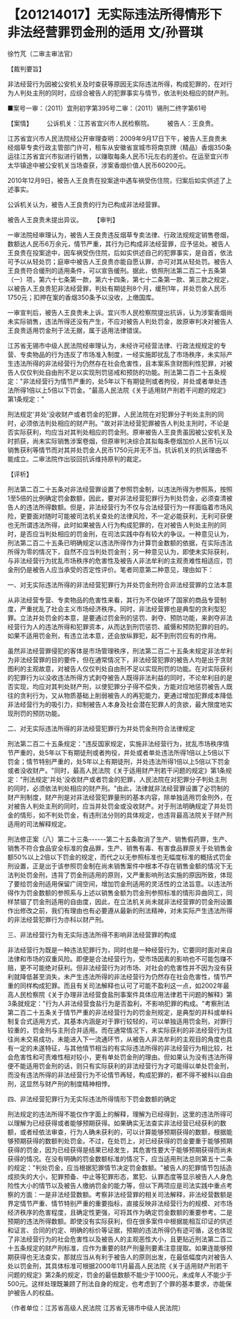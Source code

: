 # 【201214017】无实际违法所得情形下非法经营罪罚金刑的适用 文/孙晋琪

徐竹芃（二审主审法官）

【裁判要旨】

非法经营行为因被公安机关及时查获等原因无实际违法所得，构成犯罪的，在对行为人判处主刑的同时，应综合被告人的犯罪事实与情节，依法判处相应的财产刑。

■案号一审：（2011）宜刑初字第395号二审：（2011）锡刑二终字第61号

【案情】 　　公诉机关：江苏省宜兴市人民检察院。 　　被告人：王良贵。

江苏省宜兴市人民法院经公开审理查明：2009年9月17日下午，被告人王良贵未经烟草专卖行政主管部门许可，租车从安徽省宣城市将南京牌（精品）香烟350条运往江苏省宜兴市拟进行销售，以赚取每条人民币1元左右的差价。在运至宜兴市太华镇途中被公安机关当场查获，涉案香烟价值人民币60200元。

2010年12月9日，被告人王良贵在投案途中遇车祸受伤住院，归案后如实供述了上述事实。

公诉机关认为，被告人王良贵的行为已构成非法经营罪。

被告人王良贵未提出异议。 　　【审判】

一审法院经审理认为，被告人王良贵违反烟草专卖法律、行政法规规定销售卷烟，数额达人民币6万余元，情节严重，其行为已构成非法经营罪，应予惩处。被告人王良贵在投案途中，因车祸受伤住院，后如实供述自己的犯罪事实，是自首，依法可予以从轻处罚；庭审中被告人王良贵亦能自愿认罪，亦可对其从轻处罚。被告人王良贵符合缓刑的适用条件，可以宣告缓刑。据此，依照刑法第二百二十五条第（一）项，第六十七条第一款，第六十四条，第七十二条第一款、第三款之规定，以被告人王良贵犯非法经营罪，判处有期徒刑8个月，缓刑1年，并处罚金人民币1750元；扣押在案的香烟350条予以没收，上缴国库。

一审宣判后，被告人王良贵未上诉。宜兴市人民检察院提出抗诉，认为涉案香烟尚未实际销售，违法所得还没有产生，不应对被告人判处罚金，故原审判决对被告人王良贵适用罚金刑于法无据，属于适用法律错误。

江苏省无锡市中级人民法院经审理认为，未经许可经营法律、行政法规规定的专营、专卖物品的行为违反了市场准入制度，一经实施即扰乱了市场秩序，未实际产生违法所得的非法经营行为仍然存在社会危害性，且本案系贪财图利性犯罪，对被告人仅仅判处自由刑不足以实现刑罚惩戒和预防的功能。刑法第二百二十五条规定："非法经营行为情节严重的，处5年以下有期徒刑或者拘役，并处或者单处违法所得1倍以上5倍以下罚金。"最高人民法院《关于适用财产刑若干问题的规定》第1条规定："

刑法规定'并处'没收财产或者罚金的犯罪，人民法院在对犯罪分子判处主刑的同时，必须依法判处相应的财产刑。"故对非法经营犯罪被告人判处主刑时，不论是否实际获利，均应当对其判处相应的罚金刑。原审被告人王良贵虽因被公安机关及时抓获，尚未实际销售涉案卷烟，但原审判决综合其拟每条卷烟加价人民币1元以销售获利等情节而对其并处罚金人民币1750元并无不当。抗诉机关的抗诉理由不能成立。二审法院作出驳回抗诉维持原判的裁定。

【评析】

刑法第二百二十五条对非法经营罪设置了参照罚金制，以违法所得为参照系，按照1至5倍的比例确定罚金数额，因此，要对非法经营犯罪行为判处罚金，必须查清被告人的违法所得数额。但是，非法经营行为不仅与合法经营行为一样面临着市场风险，更要面对随时可能被司法机关查处的法律风险，不一定必能获利，无利可获便也无所谓违法所得，此时如果被告人行为构成犯罪的，在对被告人判处主刑的同时，是否应当判处相应的罚金刑，在司法实践中存有较大的争议。一种意见认为，刑法第二百二十五条已明确规定以违法所得作为计算罚金数额的依据，在实际违法所得为零的情况下，自然不应当判处罚金刑；另一种意见认为，即使未实际获利，与非法经营行为扰乱市场秩序的危害性及被告人非法牟利的主观责难性相适应，罚金刑仍是被告人应当承受的否定性评价。笔者同意第二种意见，理由如下：

一、对无实际违法所得的非法经营犯罪行为并处罚金刑符合非法经营罪的立法本意

从非法经营专营、专卖物品的危害性来看，其行为不仅破坏了国家的商品专营制度，严重扰乱了社会主义市场经济秩序。同时，非法经营罪也是典型的贪利型犯罪。立法并处罚金的本意，是要通过罚金刑的惩罚、剥夺、预防功能，来剥夺非法经营行为人的违法所得和犯罪资本，从而达到刑罚惩罚、威慑和预防犯罪的目的。如果不适用罚金刑，有违立法本意，还会放纵罪犯，起不到刑罚应有的作用。

虽然非法经营罪侵犯的客体是市场管理秩序，刑法第二百二十五条未规定非法牟利为非法经营罪的目的要件，但在通常情况下，非法经营犯罪的被告人均是出于贪财图利的主观故意，对被告人仅仅判处自由刑不足以实现刑罚的功能。在对实际获利的犯罪行为以没收违法所得方式剥夺被告人既得非法利益的同时，不论牟利目的是否实现，均应对其判处财产刑，以使犯罪分子得不偿失，方能对应地惩罚被告人既往的贪利行为，又从物质基础上削弱被告人的再犯能力，更通过增加犯罪成本降低非法经营行为的吸引力，抑制被告人本身及社会潜在犯罪人的贪欲，最大限度地实现刑罚的预防功能。

二、对无实际违法所得的非法经营犯罪行为并处罚金刑符合法律规定

刑法第二百二十五条规定："违反国家规定，实施非法经营行为，扰乱市场秩序情节严重的，处5年以下有期徒刑或者拘役，并处或者单处违法所得1倍以上5倍以下罚金；情节特别严重的，处5年以上有期徒刑，并处违法所得1倍以上5倍以下罚金或者没收财产。"同时，最高人民法院《关于适用财产刑若干问题的规定》第1条规定："刑法规定'并处'没收财产或者罚金的犯罪，人民法院在对犯罪分子判处主刑的同时，必须依法判处相应的财产刑。"由此，法律就非法经营罪设置了必罚制的财产刑制度，财产刑是对非法经营犯罪量刑的基本内容，除单独适用罚金刑外，在对被告人判处主刑的同时，应当并处罚金或没收财产。对于刑法明确规定了并处罚金的情形，如不判处罚金，有违刑法分则的具体规定，也违背最高法院关于财产刑适用的司法解释规定。

刑法修正案（八）第二十三条------第二十五条取消了生产、销售假药罪，生产、销售不符合食品安全标准的食品罪，生产、销售有毒、有害食品罪原关于处销售金额50%以上2倍以下罚金的规定，而代之以无参照标准也无幅度标准的概括式罚金刑设置，正是出于该参照罚金制在尚未销售案件中根本不存在销售金额的情况下无法判处罚金刑，违背了罚金刑适用的原则，又严重影响刑法实施的原因所致，体现了要给罚金刑适用保留广阔空间，增加罚金刑适用的灵活性的立法旨意。以违法所得作为罚金数额的参照系与上述以销售金额为罚金刑参照标准的情形异曲同工，同样禁锢了罚金刑适用的自由度，因此，在立法机关尚未就非法经营罪的罚金刑设置作出修改之前，我们有理由也有必要遵从最新的刑法精神，对未实际产生违法所得的非法经营犯罪行为亦科以财产刑。

三、非法经营行为有无实际违法所得不影响非法经营罪的构成

非法经营行为既是一种违法犯罪行为，同时也是一种经营行为，它要同时面对来自法律和市场的双重风险。即便是合法经营行为，受市场因素的影响也不可能包赚不赔，更不可能绝对获利。但非法经营行为对市场、对社会的危害性并不因为没有获利就降低甚至消失，未产生违法所得的非法经营行为仍然存在社会危害性，情节严重的同样构成犯罪。而且有关司法解释也认可了可能不盈利这一点，如2002年最高人民检察院《关于办理非法经营食盐刑事案件具体应用法律若干问题的解释》第3条就规定："行为人非法经营食盐行为是否盈利，不影响犯罪的构成。"考察刑法第二百二十五条关于情节严重的非法经营行为的罚金刑规定，是典型的并科或单科制复合式适用方式，其基本内涵是对于罪行较轻的，可以单独适用罚金刑，对罪行较重的，罚金刑与主刑合并适用。而在通常情况下，未实际获利的非法经营行为往往尚未交易成功，未能进入下一流通环节，从被告人非法牟利的主观目的角度也具有一定的未遂特征，与其他情节相当的有实际违法所得的非法经营行为相比较，社会危害性和可责难性相对较小，更有单处罚金刑的理由。但如果认为没有违法所得便不能适用罚金刑的话，则只有实际获利的非法经营行为才可能得以单处罚金刑，而没有违法所得的非法经营行为不论情节再轻，构成犯罪的，都不得不被科以自由刑，这显然与财产刑的制度精神相悖。

四、非法经营犯罪行为无实际违法所得情形下罚金数额的确定

刑法规定的违法所得不能仅作字面上的解释，理解为已经得到，这里的违法所得可以理解为已经获得或者能够预期获得。如果确实无法查实非法经营已经获利的数额，或者经依法审查，行为人确未获利的，可以计算能够预期获得的数额，根据能够预期获得的数额判处罚金。不过，在处罚上，对已经获得的罚金要重于能够预期获得的罚金，因为已经获得是结果已经发生，其危害性要大于能够预期获得而尚未获得的情况。在没有明确的罚金数额标准的情况下，应当适用刑法总则第五十二条的规定："判处罚金，应当根据犯罪情节决定罚金数额。"被告人的犯罪情节包括造成损失的大小，犯罪预备、中止等犯罪形态，累犯、认罪态度等显示被告人人身危险性大小的情节以及被告人缴纳罚金的能力等，但以下两项应是司法实践中重点考察的方面：一是非法经营数额。考察非法经营罪的相关司法解释，非法经营数额是界定情节严重、情节特别严重的重要指标，直接反映非法经营行为的规模、对市场经济秩序的危害程度，且确定性更强，可将其作为确定罚金数额的重要参考。二是预期的违法所得数额。即使没有实际获利，但在很多案件中根据能相互印证的供述和证言、合同的约定、明确的标价等证据，预期的违法所得仍有迹可循，这也体现了非法经营行为的社会危害性以及被告人的主观恶性大小，且更贴近刑法第二百二十五条规定的财产刑标准，应作为重要的财产刑量刑要素注意提取。如果连能够预期获得也无法查实，那就应当从有利于被告人的原则出发，在最低幅度内对被告人处以罚金刑，其具体标准可根据2000年11月最高人民法院《关于适用财产刑若干问题的规定》第2条的规定，罚金的最低数额不能少于1000元，未成年人不能少于500元。这样处理既兼顾了刑法自身的规定，也考虑到了个罪的基本要求，亦能保护被告人的权益。

（作者单位：江苏省高级人民法院 江苏省无锡市中级人民法院）